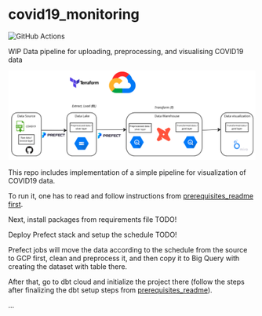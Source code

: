 # covid19_monitoring

![GitHub Actions](<img src="https://github.com/MikhailKuklin/covid19_monitoring/actions/workflows/GHA.yml/badge.svg?branch=master&kill_cache=1" />)

WIP Data pipeline for uploading, preprocessing, and visualising COVID19 data 

![Project architecture](images/covid19_monitoring_architecture.png)

This repo includes implementation of a simple pipeline for visualization of COVID19 data.

To run it, one has to read and follow instructions from [prerequisites_readme first](https://github.com/MikhailKuklin/covid19_monitoring/blob/main/prerequisites_readme.md).

Next, install packages from requirements file TODO!

Deploy Prefect stack and setup the schedule TODO!

Prefect jobs will move the data according to the schedule from the source to GCP first, clean and preprocess it, and then copy it to Big Query with creating the dataset with table there.

After that, go to dbt cloud and initialize the project there (follow the steps after finalizing the dbt setup steps from [prerequisites_readme](https://github.com/MikhailKuklin/covid19_monitoring/blob/main/prerequisites_readme.md)).

...


